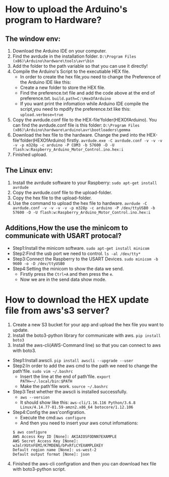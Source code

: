 # How to upload the Arduino's program to Hardware?
## The window env:
1. Download the Arduino IDE on your computer.
2. Find the avrdude in the installation folder.
`D:\Program Files (x86)\Arduino\hardware\tools\avr\bin`
3. Add the folder to the path variable so that you can use it directly!
4. Compile the Arduino's Script to the executiable HEX file.
   * In order to create the hex file,you need to change the Preference of the Arduino IDE like this:
   * Create a new folder to store the HEX file.
   * Find the preference.txt file and add the code above at the end of preference.txt.
`build.path=C:\HexOfArduino`
   * If you want print the infomation while Arduino IDE compile the script,you need to mpdify the preference.txt like this:
`upload.verbose=true`
5. Copy the avrdude.conf file to the HEX-file'folder(HEXOfArduino).
You can find the avrdude.conf file is this folder:
`D:\Program Files (x86)\Arduino\hardware\arduino\avr\bootloaders\gemma`
6. Download the hex file to the hardware.
Change the pwd into the HEX-file'folder(HEXOfArduino) firstly.
`avrdude.exe -C avrdude.conf -v -v -v -v -p m328p -c arduino -P COM3 -b 57600 -D -U flash:w:Raspberry_Arduino_Motor_Control.ino.hex:i`
7. Finished upload.
## The Linux env:
1. Install the avrdude software to your Raspberry:
`sudo apt-get install avrdude`
2. Copy the avrdude.conf file to the upload-folder.
3. Copy the hex file to the upload-folder.
4. Use the command to upload the hex file to hardware.
`avrdude -C avrdude.conf -v -v -v -v -p m328p -c arduino -P /dev/ttyUSB0 -b 57600 -D -U flash:w:Raspberry_Arduino_Motor_Control.ino.hex:i`
## Additions,How the use the minicom to communicate with USART protocal?
* Step1:Install the minicom software.
`sudo apt-get install minicom`
* Step2:Find the usb port we need to control.
`ls -al /dev/tty*`
* Step3:Connect the Raspberry to the USART Devices.
`sudo minicom -b 9600 -o -D /dev/ttyUSB0`
* Step4:Setting the minicom to show the data we send.
   * Firstly press the `Ctrl+A` and then press the `e`.
   * Now we are in the send data show mode.
# How to download the HEX update file from aws's3 server?
1. Create a new S3 bucket for your app and upload the hex file you want to update.
2. Install the boto3-python library for communicate with aws. `pip install boto3`
3. Install the aws-cli(AWS-Command line) so that you can connect to aws with boto3.
* Step1:Install awscli. `pip install awscli --upgrade --user`
* Step2:In order to add the aws cmd to the path we need to change the path'file. `sudo vim ~/.bashrc`
   * Insert the line at the end of path'file. `export PATH=~/.local/bin:$PATH`
   * Make the path'file work. `source ~/.bashrc`
* Step3:Test whether the awscli is installed successfully.
   * `aws --version`
   * It should show like this: `aws-cli/1.16.116 Python/3.6.8 Linux/4.14.77-81.59-amzn2.x86_64 botocore/1.12.106`
* Step4:Config the aws'configration.
   * Execute the cmd:`aws configure`
   * And then you need to insert your aws conut infomations:
   ```
   $ aws configure
   AWS Access Key ID [None]: AKIAIOSFODNN7EXAMPLE
   AWS Secret Access Key [None]: wJalrXUtnFEMI/K7MDENG/bPxRfiCYEXAMPLEKEY
   Default region name [None]: us-west-2
   Default output format [None]: json
   ```
4. Finished the aws-cli configration and then you can download hex file with boto3-python script.
